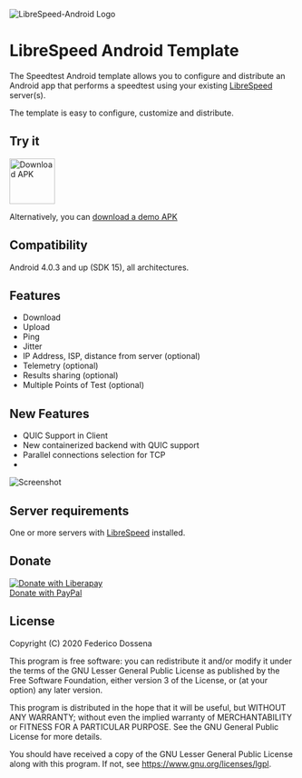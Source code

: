 ![LibreSpeed-Android Logo](https://github.com/adolfintel/speedtest-android/blob/master/.github/Readme-Logo.png?raw=true)
 
# LibreSpeed Android Template
The Speedtest Android template allows you to configure and distribute an Android app that performs a speedtest using your existing [LibreSpeed](https://github.com/librespeed/speedtest) server(s).

The template is easy to configure, customize and distribute.
 
## Try it

[<img src="https://www.google.com/imgres?imgurl=https%3A%2F%2Fupload.wikimedia.org%2Fwikipedia%2Fcommons%2Fa%2Fa0%2FAPK_format_icon.png&imgrefurl=https%3A%2F%2Fsv.wikipedia.org%2Fwiki%2FAPK_(filformat)&tbnid=GgB8pmaijYSMgM&vet=12ahUKEwiYs_Lt5sPtAhVSvCoKHWhLDykQMygAegUIARCOAQ..i&docid=D00_cKn6uoIiRM&w=1024&h=1024&q=android%20apk&ved=2ahUKEwiYs_Lt5sPtAhVSvCoKHWhLDykQMygAegUIARCOAQ"
     alt="Download APK"
     height="80">](https://f-droid.org/packages/com.dosse.speedtest/)

Alternatively, you can [download a demo APK](https://downloads.fdossena.com/geth.php?r=speedtest-android-apk)

## Compatibility
Android 4.0.3 and up (SDK 15), all architectures.

## Features
* Download
* Upload
* Ping
* Jitter
* IP Address, ISP, distance from server (optional)
* Telemetry (optional)
* Results sharing (optional)
* Multiple Points of Test (optional)

## New Features
* QUIC Support in Client
* New containerized backend with QUIC support 
* Parallel connections selection for TCP
* 

![Screenshot](https://github.com/librespeed/speedtest-android/blob/master/.github/screenshots.png?raw=true)

## Server requirements
One or more servers with [LibreSpeed](https://github.com/librespeed/speedtest) installed.

## Donate
[![Donate with Liberapay](https://liberapay.com/assets/widgets/donate.svg)](https://liberapay.com/fdossena/donate)  
[Donate with PayPal](https://www.paypal.me/sineisochronic)  

## License
Copyright (C) 2020 Federico Dossena

This program is free software: you can redistribute it and/or modify
it under the terms of the GNU Lesser General Public License as published by
the Free Software Foundation, either version 3 of the License, or
(at your option) any later version.

This program is distributed in the hope that it will be useful,
but WITHOUT ANY WARRANTY; without even the implied warranty of
MERCHANTABILITY or FITNESS FOR A PARTICULAR PURPOSE.  See the
GNU General Public License for more details.

You should have received a copy of the GNU Lesser General Public License
along with this program.  If not, see <https://www.gnu.org/licenses/lgpl>.
